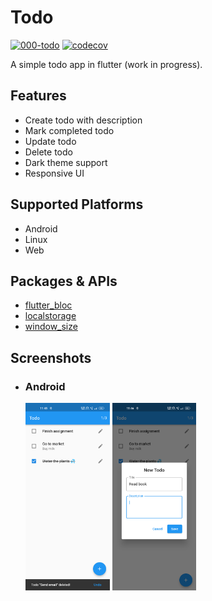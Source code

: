 # Todo

[![000-todo](https://github.com/albinpk/flutter-apps/actions/workflows/000-todo.yaml/badge.svg?branch=master)](https://github.com/albinpk/flutter-apps/actions/workflows/000-todo.yaml)
[![codecov](https://codecov.io/gh/albinpk/flutter-apps/branch/master/graph/badge.svg?token=K4XAWGNR2F)](https://codecov.io/gh/albinpk/flutter-apps)

A simple todo app in flutter (work in progress).

## Features

- Create todo with description
- Mark completed todo
- Update todo
- Delete todo
- Dark theme support
- Responsive UI

## Supported Platforms

- Android
- Linux
- Web

## Packages & APIs

- [flutter_bloc](https://pub.dev/packages/flutter_bloc)
- [localstorage](https://pub.dev/packages/localstorage)
- [window_size](https://github.com/google/flutter-desktop-embedding/tree/main/plugins/window_size)

## Screenshots

- ### Android

  <p>
      <img src="./images/todo-app-home-page.png" alt="Todo app home page" height="300" />
      <img src="./images/todo-app-form.png" alt="Todo app new todo form" height="300" />
  </p>
